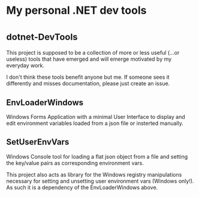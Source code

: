 # My personal .NET dev tools
# <small>dotnet-DevTools</small>
This project is supposed to be a collection of more or less useful (...or useless) tools that have 
emerged and will emerge motivated by my everyday work.

I don't think these tools benefit anyone but me. If someone sees it differently and misses 
documentation, please just create an issue.

## EnvLoaderWindows
Windows Forms Application with a minimal User Interface to display and edit environment variables
loaded from a json file or insterted manually.

## SetUserEnvVars
Windows Console tool for loading a flat json object from a file and setting the key/value pairs as
corresponding environment vars. 

This project also acts as library for the Windows registry manipulations necessary for setting and 
unsetting user environment vars (Windows only!). As such it is a dependency of the EnvLoaderWindows 
above.
